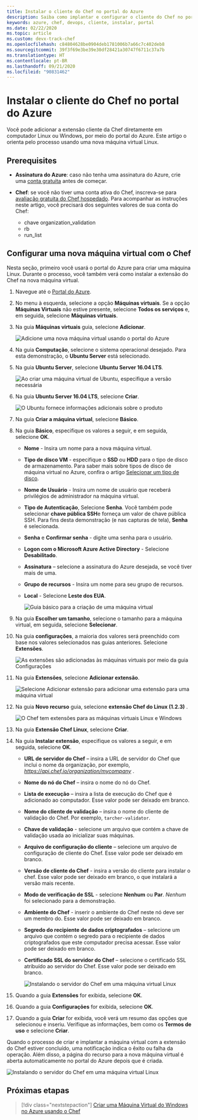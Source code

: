 ```yaml
---
title: Instalar o cliente do Chef no portal do Azure
description: Saiba como implantar e configurar o cliente do Chef no portal do Azure
keywords: azure, chef, devops, cliente, instalar, portal
ms.date: 02/22/2020
ms.topic: article
ms.custom: devx-track-chef
ms.openlocfilehash: c84804628be0904deb1781006b7a66c7c402deb8
ms.sourcegitcommit: 39f3f69e3be39e30df28421a30747f6711c37a7b
ms.translationtype: HT
ms.contentlocale: pt-BR
ms.lasthandoff: 09/21/2020
ms.locfileid: "90831462"
---
```

# <a name="install-the-chef-client-from-the-azure-portal"></a>Instalar o cliente do Chef no portal do Azure
Você pode adicionar a extensão cliente da Chef diretamente em computador Linux ou Windows, por meio do portal do Azure. Este artigo o orienta pelo processo usando uma nova máquina virtual Linux.

## <a name="prerequisites"></a>Prerequisites

- **Assinatura do Azure**: caso não tenha uma assinatura do Azure, crie uma [conta gratuita](https://azure.microsoft.com/free/?ref=microsoft.com&utm_source=microsoft.com&utm_medium=docs&utm_campaign=visualstudio) antes de começar.

- **Chef**: se você não tiver uma conta ativa do Chef, inscreva-se para [avaliação gratuita do Chef hospedado](https://manage.chef.io/signup). Para acompanhar as instruções neste artigo, você precisará dos seguintes valores de sua conta do Chef:
  - chave organization_validation
  - rb
  - run_list

## <a name="configure-a-new-virtual-machine-with-chef"></a>Configurar uma nova máquina virtual com o Chef

Nesta seção, primeiro você usará o portal do Azure para criar uma máquina Linux. Durante o processo, você também verá como instalar a extensão do Chef na nova máquina virtual.

1. Navegue até o [Portal do Azure](https://portal.azure.com).

1. No menu à esquerda, selecione a opção **Máquinas virtuais**. Se a opção **Máquinas Virtuais** não estive presente, selecione **Todos os serviços** e, em seguida, selecione **Máquinas virtuais**.

1. Na guia **Máquinas virtuais** guia, selecione **Adicionar**.

    ![Adicione uma nova máquina virtual usando o portal do Azure](./media/client-install-from-azure-portal/add-vm.png)

1. Na guia **Computação**, selecione o sistema operacional desejado. Para esta demonstração, o **Ubuntu Server** está selecionado.

1. Na guia **Ubuntu Server**, selecione **Ubuntu Server 16.04 LTS**.

    ![Ao criar uma máquina virtual de Ubuntu, especifique a versão necessária](./media/client-install-from-azure-portal/ubuntu-server-version.png)

1. Na guia **Ubuntu Server 16.04 LTS**, selecione **Criar**.

    ![O Ubuntu fornece informações adicionais sobre o produto](./media/client-install-from-azure-portal/create-vm.png)

1. Na guia **Criar a máquina virtual**, selecione **Básico**.

1. Na guia **Básico**, especifique os valores a seguir, e em seguida, selecione **OK**.

   - **Nome** - Insira um nome para a nova máquina virtual.
   - **Tipo de disco VM** - especifique o **SSD** ou **HDD** para o tipo de disco de armazenamento. Para saber mais sobre tipos de disco de máquina virtual no Azure, confira o artigo [Selecionar um tipo de disco](/azure/virtual-machines/windows/disks-types).
   - **Nome de Usuário** - Insira um nome de usuário que receberá privilégios de administrador na máquina virtual.
   - **Tipo de Autenticação**, Selecione **Senha**. Você também pode selecionar **chave pública SSH**e forneça um valor de chave pública SSH. Para fins desta demonstração (e nas capturas de tela), **Senha** é selecionada.
   - **Senha** e **Confirmar senha** - digite uma senha para o usuário.
   - **Logon com o Microsoft Azure Active Directory**  - Selecione **Desabilitado**.
   - **Assinatura** – selecione a assinatura do Azure desejada, se você tiver mais de uma.
   - **Grupo de recursos** - Insira um nome para seu grupo de recursos.
   - **Local** - Selecione **Leste dos EUA**.

     ![Guia básico para a criação de uma máquina virtual](./media/client-install-from-azure-portal/add-vm-basics.png)

1. Na guia **Escolher um tamanho**, selecione o tamanho para a máquina virtual, em seguida, selecione **Selecionar**.

1. Na guia **configurações**, a maioria dos valores será preenchido com base nos valores selecionados nas guias anteriores. Selecione **Extensões**.

     ![As extensões são adicionadas às máquinas virtuais por meio da guia Configurações](./media/client-install-from-azure-portal/add-vm-select-extensions.png)

1. Na guia **Extensões**, selecione **Adicionar extensão**.

     ![Selecione Adicionar extensão para adicionar uma extensão para uma máquina virtual](./media/client-install-from-azure-portal/add-vm-add-extension.png)

1. Na guia **Novo recurso** guia, selecione **extensão Chef do Linux (1.2.3)** .

     ![O Chef tem extensões para as máquinas virtuais Linux e Windows](./media/client-install-from-azure-portal/select-linux-chef-extension.png)

1. Na guia **Extensão Chef Linux**, selecione **Criar**.

1. Na guia **Instalar extensão**, especifique os valores a seguir, e em seguida, selecione **OK**.

    - **URL de servidor do Chef** – insira a URL de servidor do Chef que inclui o nome da organização, por exemplo, *https://api.chef.io/organization/mycompany* .
    - **Nome do nó do Chef** – insira o nome do nó do Chef.
    - **Lista de execução** – insira a lista de execução do Chef que é adicionado ao computador. Esse valor pode ser deixado em branco.
    - **Nome do cliente de validação** – insira o nome do cliente de validação do Chef. Por exemplo, `tarcher-validator`.
    - **Chave de validação** - selecione um arquivo que contém a chave de validação usada ao inicializar suas máquinas.
    - **Arquivo de configuração do cliente** – selecione um arquivo de configuração de cliente do Chef. Esse valor pode ser deixado em branco.
    - **Versão de cliente do Chef** - insira a versão do cliente para instalar o chef. Esse valor pode ser deixado em branco, o que instalará a versão mais recente.
    - **Modo de verificação de SSL** - selecione **Nenhum** ou **Par**. *Nenhum* foi selecionado para a demonstração.
    - **Ambiente do Chef** - inserir o ambiente do Chef neste nó deve ser um membro do. Esse valor pode ser deixado em branco.
    - **Segredo do recipiente de dados criptografados** – selecione um arquivo que contém o segredo para o recipiente de dados criptografados que este computador precisa acessar. Esse valor pode ser deixado em branco.
    - **Certificado SSL do servidor do Chef** – selecione o certificado SSL atribuído ao servidor do Chef. Esse valor pode ser deixado em branco.

      ![Instalando o servidor do Chef em uma máquina virtual Linux](./media/client-install-from-azure-portal/install-extension.png)

1. Quando a guia **Extensões** for exibida, selecione **OK**.

1. Quando a guia **Configurações** for exibida, selecione **OK**.

1. Quando a guia **Criar** for exibida, você verá um resumo das opções que selecionou e inseriu. Verifique as informações, bem como os **Termos de uso** e selecione **Criar**.

Quando o processo de criar e implantar a máquina virtual com a extensão do Chef estiver concluído, uma notificação indica o êxito ou falha da operação. Além disso, a página do recurso para a nova máquina virtual é aberta automaticamente no portal do Azure depois que é criada.

![Instalando o servidor do Chef em uma máquina virtual Linux](./media/client-install-from-azure-portal/resource-created.png)

## <a name="next-steps"></a>Próximas etapas

> [!div class="nextstepaction"] 
> [Criar uma Máquina Virtual do Windows no Azure usando o Chef](windows-vm-configure.md)